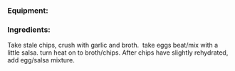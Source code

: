 ### Equipment:


### Ingredients:

Take stale chips, crush with garlic and broth.  take eggs beat/mix with a little salsa. turn heat on to broth/chips. After chips have slightly rehydrated, add egg/salsa mixture.